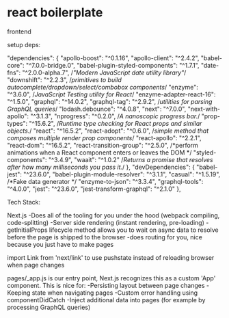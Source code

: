 # react boilerplate

frontend

setup deps:

"dependencies": {
    "apollo-boost": "^0.1.16",
    "apollo-client": "^2.4.2",
    "babel-core": "^7.0.0-bridge.0",
    "babel-plugin-styled-components": "^1.7.1",
    "date-fns": "^2.0.0-alpha.7", /*"Modern JavaScript date utility library"*/
    "downshift": "^2.2.3", /*primitives to build autocomplete/dropdown/select/combobox components*/
    "enzyme": "^3.6.0", /*JavaScript Testing utility for React*/
    "enzyme-adapter-react-16": "^1.5.0",
    "graphql": "^14.0.2",
    "graphql-tag": "^2.9.2", /*utilities for parsing GraphQL queries*/
    "lodash.debounce": "^4.0.8",
    "next": "^7.0.0",
    "next-with-apollo": "^3.1.3",
    "nprogress": "^0.2.0", /*A nanoscopic progress bar.*/
    "prop-types": "^15.6.2", /*Runtime type checking for React props and similar objects.*/
    "react": "^16.5.2",
    "react-adopt": "^0.6.0", /*simple method that composes multiple render prop components*/
    "react-apollo": "^2.2.1",
    "react-dom": "^16.5.2",
    "react-transition-group": "^2.5.0", /*perform animations when a React component enters or leaves the DOM */
    "styled-components": "^3.4.9",
    "waait": "^1.0.2" /*Returns a promise that resolves after how many milliseconds you pass it.*/
  },
  "devDependencies": {
    "babel-jest": "^23.6.0",
    "babel-plugin-module-resolver": "^3.1.1",
    "casual": "^1.5.19", /*Fake data generator */
    "enzyme-to-json": "^3.3.4",
    "graphql-tools": "^4.0.0",
    "jest": "^23.6.0",
    "jest-transform-graphql": "^2.1.0"
  },


Tech Stack:

Next.js
	-Does all of the tooling for you under the hood (webpack compiling, code-splitting)
	-Server side rendering (instant rendering, pre-loading)
	-getInitialProps lifecycle method allows you to wait on async data to resolve before the page is shipped to the browser
	-does routing for you, nice because you just have to make pages



import Link from 'next/link' to use pushstate instead of reloading browser when page changes


pages/_app.js is our entry point, Next.js recognizes this as a custom 'App' component. This is nice for:
    -Persisting layout between page changes
    -Keeping state when navigating pages
    -Custom error handling using componentDidCatch
    -Inject additional data into pages (for example by processing GraphQL queries)

